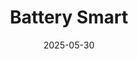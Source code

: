---  
layout: startup_page  
title: "Battery Smart"  
id: "batterysmart.in"  
permalink: "/batterysmartbatterysmart.in05302025/"  
website: "https://www.batterysmart.in/"  
funding_round: "Series B+"  
funding_amount: "$8M"  
investors: "Rising Tide Energy, responsAbility, Ecosystem Integrity Fund, LeapFrog Investments"  
about: "Battery Smart offers Lithium-ion battery swapping services for electric three-wheelers and two-wheelers through its swapping network. The company aims to reduce charging time and encourage higher asset utilization, making it suitable for commercial use cases in sectors like last-mile delivery and shared mobility."  
markets: "Electric Vehicles, Energy, Mobility"  
hq: "Gurugram, Haryana, India"  
founded_year: "2019"  
linkedin: "https://in.linkedin.com/company/batterysmart"  
twitter: "https://twitter.com/BatterySmartIN"  
instagram: ""  
facebook: "https://www.facebook.com/BatterySmartIN"  
crunchbase: "https://www.crunchbase.com/organization/battery-smart"  
pitchbook: "https://pitchbook.com/profiles/company/458131-24"  

date_display: "30-May-2025"  
date: "2025-05-30"

# SEO Optimization  
meta_title: "Battery Smart - Series B+ Funding ($8M)"  
meta_description: "Battery Smart, Battery Smart offers Lithium-ion battery swapping services for electric three-wheelers and two-wheelers through its swapping network. The company aims..."  
meta_keywords: "Battery Smart, Electric Vehicles, Energy, Mobility, Series B+ funding"  
canonical_url: "https://startup.projectstartups.com/batterysmartbatterysmart.in05302025/"  
---